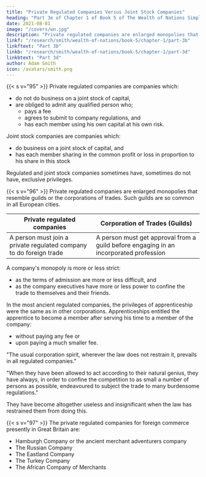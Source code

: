 ```yaml
---
title: "Private Regulated Companies Versus Joint Stock Companies"
heading: "Part 3e of Chapter 1 of Book 5 of The Wealth of Nations Simplified"
date: 2021-08-01
image: "/covers/wn.jpg"
description: "Private regulated companies are enlarged monopolies that resemble guilds or the corporations of trades. Such guilds are so common in all European cities."
linkf: "/research/smith/wealth-of-nations/book-5/chapter-1/part-3b"
linkftext: "Part 3b"
linkb: "/research/smith/wealth-of-nations/book-5/chapter-1/part-3d"
linkbtext: "Part 3d"
author: Adam Smith
icon: /avatars/smith.png
---
```




{{< s v="95" >}} Private regulated companies are companies which:
- do not <!-- trade --> do business on a joint stock of capital,
- are obliged to admit any qualified person who;
  - pays a fee <!-- certain fine, -->
  - agrees to submit to company regulations, and
  - has each member using <!-- trading on --> his own capital <!-- stock --> at his own risk.

Joint stock companies are companies which:
- do business <!-- trade --> on a joint stock of capital, and
- has each member sharing in the common profit or loss in proportion to his share in this stock

Regulated and joint stock companies sometimes have, sometimes do not have, exclusive privileges.


{{< s v="96" >}} Private regulated companies are enlarged monopolies that resemble guilds or the corporations of trades. Such guilds <!-- corporations --> are so common in all European cities. 

Private regulated companies | Corporation of Trades (Guilds)
--- | ---
A person must join a private regulated company to do foreign trade | A person must get approval from a guild before engaging in an incorporated profession <!--  business exercise an  trade -->

A company's monopoly is more or less strict:
- as the terms of admission are more or less difficult, and
- as the company executives <!-- directors --> have more or less power to confine the trade to themselves and their friends.

In the most ancient regulated companies, the privileges of apprenticeship were the same as in other corporations. Apprenticeships entitled the apprentice to become a member after serving his time to a member of the company:
- without paying any fee <!-- fine, --> or
- upon paying a much smaller fee.

"The usual corporation spirit, wherever the law does not restrain it, prevails in all regulated companies."

"When they have been allowed to act according to their natural genius, they have always, in order to confine the competition to as small a number of persons as possible, endeavoured to subject the trade to many burdensome regulations."

They have become altogether useless and insignificant when the law has restrained them from doing this.


{{< s v="97" >}} The private regulated companies for foreign commerce presently in Great Britain are:
- Hamburgh Company or the ancient merchant adventurers company
- The Russian Company
- The Eastland Company
- The Turkey Company
- The African Company of Merchants
